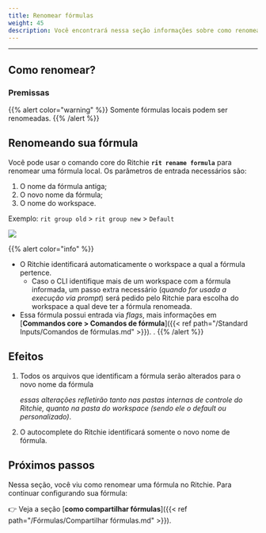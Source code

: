 ```yaml
---
title: Renomear fórmulas
weight: 45
description: Você encontrará nessa seção informações sobre como renomear uma fórmula no Ritchie.
---
```


---

## Como renomear?

### Premissas

{{% alert color="warning" %}}
Somente fórmulas locais podem ser renomeadas.
{{% /alert %}}

## Renomeando sua fórmula

Você pode usar o comando core do Ritchie **`rit rename formula`** para renomear uma fórmula local. Os parâmetros de entrada necessários são:

1. O nome da fórmula antiga;
2. O novo nome da fórmula;
3. O nome do workspace.

Exemplo: `rit group old` > `rit group new` > `Default`

![](/shared/rit-rename-formula.gif)

{{% alert color="info" %}}

- O Ritchie identificará automaticamente o workspace a qual a fórmula pertence.
  - Caso o CLI identifique mais de um workspace com a fórmula informada, um passo extra necessário (_quando for usada a execução via prompt_) será pedido pelo Ritchie para escolha do workspace a qual deve ter a fórmula renomeada.
- Essa fórmula possui entrada via _flags_, mais informações em [**Commandos core > Comandos de fórmula**]({{< ref path="/Standard Inputs/Comandos de fórmulas.md" >}}).
.
  {{% /alert %}}

## Efeitos

1. Todos os arquivos que identificam a fórmula serão alterados para o novo nome da fórmula

   _essas alterações refletirão tanto nas pastas internas de controle do Ritchie, quanto na pasta do workspace (sendo ele o default ou personalizado)_.

2. O autocomplete do Ritchie identificará somente o novo nome de fórmula.

## Próximos passos

Nessa seção, você viu como renomear uma fórmula no Ritchie. Para continuar configurando sua fórmula:

👉 Veja a seção [**como compartilhar fórmulas**]({{< ref path="/Fórmulas/Compartilhar fórmulas.md" >}}).
